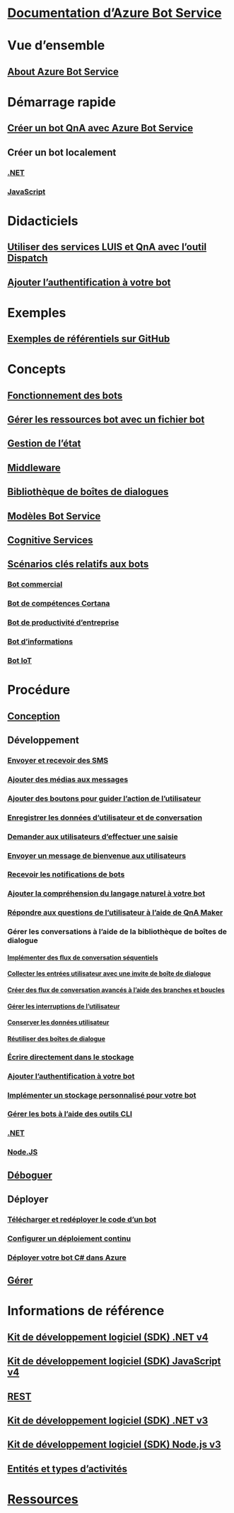 # [Documentation d’Azure Bot Service](index.md)
# Vue d’ensemble
## [About Azure Bot Service](bot-service-overview-introduction.md)
# Démarrage rapide
## [Créer un bot QnA avec Azure Bot Service](~/bot-service-quickstart.md)
## Créer un bot localement
### [.NET](dotnet/bot-builder-dotnet-sdk-quickstart.md)
### [JavaScript](javascript/bot-builder-javascript-quickstart.md)
# Didacticiels
## [Utiliser des services LUIS et QnA avec l’outil Dispatch](v4sdk/bot-builder-tutorial-dispatch.md)
## [Ajouter l’authentification à votre bot](bot-builder-tutorial-authentication.md)
# Exemples
## [Exemples de référentiels sur GitHub](https://github.com/Microsoft/BotBuilder-Samples/blob/master/readme.md)
# Concepts
## [Fonctionnement des bots](v4sdk/bot-builder-basics.md)
## [Gérer les ressources bot avec un fichier bot](v4sdk/bot-file-basics.md)
## [Gestion de l’état](v4sdk/bot-builder-concept-state.md)
## [Middleware](v4sdk/bot-builder-concept-middleware.md)
## [Bibliothèque de boîtes de dialogues](v4sdk/bot-builder-concept-dialog.md)
<!-- [Language understanding](v4sdk/bot-builder-concept-luis.md) -->
## [Modèles Bot Service](bot-service-concept-templates.md)
## [Cognitive Services](bot-service-concept-intelligence.md)
## [Scénarios clés relatifs aux bots](bot-service-scenario-overview.md)
### [Bot commercial](bot-service-scenario-commerce.md)
### [Bot de compétences Cortana](bot-service-scenario-cortana-skill.md)
### [Bot de productivité d’entreprise](bot-service-scenario-enterprise-productivity.md)
### [Bot d’informations](bot-service-scenario-informational.md)
### [Bot IoT](bot-service-scenario-internet-things.md)
# Procédure 
## [Conception](design/TOC.md)
## Développement
<!-- ## [Best practice for welcoming the user](v4sdk/bot-builder-welcome-user.md) -->
### [Envoyer et recevoir des SMS](v4sdk/bot-builder-howto-send-messages.md)
### [Ajouter des médias aux messages](v4sdk/bot-builder-howto-add-media-attachments.md)
### [Ajouter des boutons pour guider l’action de l’utilisateur](v4sdk/bot-builder-howto-add-suggested-actions.md)
### [Enregistrer les données d’utilisateur et de conversation](v4sdk/bot-builder-howto-v4-state.md) 
### [Demander aux utilisateurs d’effectuer une saisie](v4sdk/bot-builder-primitive-prompts.md) 
### [Envoyer un message de bienvenue aux utilisateurs](v4sdk/bot-builder-send-welcome-message.md)
<!-- ## [Add input hints to messages](v4sdk/bot-builder-howto-add-input-hints.md) -->
### [Recevoir les notifications de bots](v4sdk/bot-builder-howto-proactive-message.md)
### [Ajouter la compréhension du langage naturel à votre bot](v4sdk/bot-builder-howto-v4-luis.md)
### [Répondre aux questions de l’utilisateur à l’aide de QnA Maker](v4sdk/bot-builder-howto-qna.md)
### Gérer les conversations à l’aide de la bibliothèque de boîtes de dialogue 
#### [Implémenter des flux de conversation séquentiels](v4sdk/bot-builder-dialog-manage-conversation-flow.md)
#### [Collecter les entrées utilisateur avec une invite de boîte de dialogue](v4sdk/bot-builder-prompts.md)
#### [Créer des flux de conversation avancés à l’aide des branches et boucles](v4sdk/bot-builder-dialog-manage-complex-conversation-flow.md)
#### [Gérer les interruptions de l’utilisateur](v4sdk/bot-builder-howto-handle-user-interrupt.md)
#### [Conserver les données utilisateur](v4sdk/bot-builder-tutorial-persist-user-inputs.md)
#### [Réutiliser des boîtes de dialogue](v4sdk/bot-builder-compositcontrol.md)
### [Écrire directement dans le stockage](v4sdk/bot-builder-howto-v4-storage.md)
### [Ajouter l’authentification à votre bot](v4sdk/bot-builder-authentication.md)
### [Implémenter un stockage personnalisé pour votre bot](v4sdk/bot-builder-custom-storage.md)
### [Gérer les bots à l’aide des outils CLI](bot-builder-tools.md)
### [.NET](dotnet/TOC.md)
### [Node.JS](nodejs/TOC.md)
## [Déboguer](debug/TOC.md)
## Déployer
### [Télécharger et redéployer le code d’un bot](bot-service-build-download-source-code.md)
### [Configurer un déploiement continu](bot-service-build-continuous-deployment.md)
### [Déployer votre bot C# dans Azure](bot-builder-howto-deploy-azure.md)
## [Gérer](manage/TOC.md)
# Informations de référence
## [Kit de développement logiciel (SDK) .NET v4](https://aka.ms/dotnetsdk4)
## [Kit de développement logiciel (SDK) JavaScript v4](https://aka.ms/jssdk4)
## [REST](rest-api/TOC.md)
## [Kit de développement logiciel (SDK) .NET v3](/dotnet/api/?view=botbuilder-3.12.2.4)
## [Kit de développement logiciel (SDK) Node.js v3](https://docs.botframework.com/en-us/node/builder/chat-reference/modules/_botbuilder_d_.html)
## [Entités et types d’activités](bot-service-activities-entities.md)
# [Ressources](resources/TOC.md)
